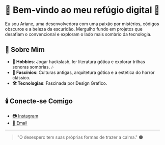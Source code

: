 # 🖤 Bem-vindo ao meu refúgio digital 🖤

Eu sou Ariane, uma desenvolvedora com uma paixão por mistérios, códigos obscuros e a beleza da escuridão. Mergulho fundo em projetos que desafiam o convencional e exploram o lado mais sombrio da tecnologia.

## 🦇 Sobre Mim

- **🎸 Hobbies**: Jogar hackslash, ler literatura gótica e explorar trilhas sonoras sombrias. 🎶
- **🔮 Fascínios**: Culturas antigas, arquitetura gótica e a estética do horror clássico. 
- **🛠️ Tecnologias**: Fascinada por Design Grafico.


## 🕯️ Conecte-se Comigo

- [📷 Instagram](https://www.instagram.com/ari.anii.ari/)
- [📧 Email](Arianenosferatu@gmail.com)

---

> "O desespero tem suas próprias formas de trazer a calma." 🌑
